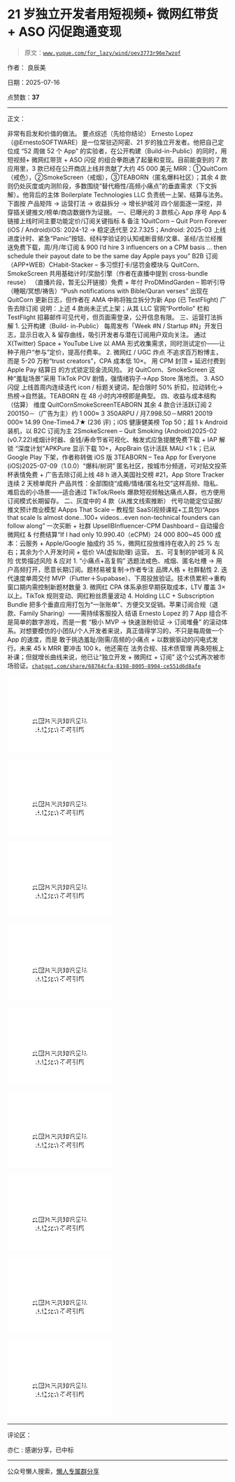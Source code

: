 # 21 岁独立开发者用短视频+ 微网红带货 + ASO 闪促跑通变现

> 原文：[`www.yuque.com/for_lazy/wind/oev3773r96e7wzof`](https://www.yuque.com/for_lazy/wind/oev3773r96e7wzof)

作者： 良辰美

日期：2025-07-16

点赞数：**37**

* * *

正文：

非常有启发和价值的做法。 要点综述（先给你结论） Ernesto Lopez（@ErnestoSOFTWARE）是一位常驻迈阿密、21
岁的独立开发者。他把自己定位成 “52 周做 52 个 App” 的实验者，在公开构建（Build-in-Public）的同时，用 短视频+ 微网红带货 +
ASO 闪促 的组合拳跑通了起量和变现。目前能查到的 7 款应用里，3 款已经在公开商店上线并贡献了大约 45 000 美元
MRR：①QuitCorn（戒色），②SmokeScreen（戒烟），③TEABORN（匿名爆料社区）；其余 4
款则仍处灰度或内测阶段，多数围绕“替代瘾性/高频小痛点”的垂直需求（下文拆解）。他背后的主体 Boilerplate Technologies LLC
负责统一上架、结算与法务。 下面按 产品矩阵 → 运营打法 → 收益拆分 → 增长护城河 四个层面逐一深挖，并穿插关键推文/榜单/商店数据作为证据。
一、已曝光的 3 款核心 App 序号 App & 链接上线时间主要功能定价/订阅关键指标 & 备注 1QuitCorn – Quit Porn Forever
(iOS / Android)iOS: 2024-12 → 稳定迭代至 22.7.325；Android: 2025-03
上线进度计时、紧急“Panic”按钮、经科学验证的认知戒断音频/文章、圣经/古兰经推送免费下载，周/月/年订阅 & <card type="inline" name="math" value="data:%7B%22code%22%3A%2214.99%20One-Time4.7%E2%98%85%5Cn(236%20%E8%AF%84)%EF%BC%9BiOS%20%E5%81%A5%E5%BA%B7%E5%81%A5%E7%BE%8E%E6%A6%9C%20Top%2050%EF%BC%9B%E8%B6%85%201%20k%20Android%20%E8%A3%85%E6%9C%BA%EF%BC%8C%E4%BB%A5%20B2C%20%E8%AE%A2%E9%98%85%E4%B8%BA%E4%B8%BB%202SmokeScreen%20%E2%80%93%20Quit%5CnSmoking%20(Android)2025-02%20(v0.7.22)%E6%88%92%E7%83%9F%E8%AE%A1%E6%97%B6%E5%99%A8%E3%80%81%E9%87%91%E9%92%B1%2F%E5%AF%BF%E5%91%BD%E8%8A%82%E7%9C%81%E5%8F%AF%E8%A7%86%E5%8C%96%E3%80%81%E8%A7%A6%E5%8F%91%E5%BC%8F%E5%BA%94%E6%80%A5%E6%8F%90%E9%86%92%E5%85%8D%E8%B4%B9%E4%B8%8B%E8%BD%BD%20%2B%20IAP%20%E8%A7%A3%E9%94%81%5Cn%E2%80%9C%E6%B7%B1%E5%BA%A6%E8%AE%A1%E5%88%92%E2%80%9DAPKPure%20%E6%98%BE%E7%A4%BA%E4%B8%8B%E8%BD%BD%2010%2B%EF%BC%8CAppBrain%20%E4%BC%B0%E8%AE%A1%E6%B4%BB%E8%B7%83%20MAU%20%26lt%3B1%20k%EF%BC%9B%E5%B7%B2%E4%BB%8E%20Google%20Play%20%E4%B8%8B%E6%9E%B6%EF%BC%8C%E4%BD%9C%E8%80%85%E7%A7%B0%E8%BD%AC%E5%81%9A%20iOS%20%E7%89%88%5Cn3TEABORN%20%E2%80%93%20Tea%20App%20for%20Everyone%20(iOS)2025-07-09%EF%BC%881.0.0%EF%BC%89%E2%80%9C%E7%88%86%E6%96%99%2F%E6%A0%91%E6%B4%9E%E2%80%9D%5Cn%E5%8C%BF%E5%90%8D%E7%A4%BE%E5%8C%BA%EF%BC%8C%E6%8C%89%E5%9F%8E%E5%B8%82%E5%88%86%E9%A2%91%E9%81%93%EF%BC%8C%E5%8F%AF%E5%AF%B9%E8%B4%B4%E6%96%87%E6%8A%95%E8%8C%B6%E6%9D%AF%E8%A1%A8%E6%83%85%E5%85%8D%E8%B4%B9%20%2B%20%E5%B9%BF%E5%91%8A%E5%8E%BB%E9%99%A4%E8%AE%A2%E9%98%85%E4%B8%8A%E7%BA%BF%2048%20h%20%E8%BF%9B%E5%85%A5%E7%BE%8E%E5%9B%BD%E7%A4%BE%E4%BA%A4%E6%A6%9C%20%2321%EF%BC%8CApp%20Store%20Tracker%20%E8%BF%9E%E7%BB%AD%202%5Cn%E5%A4%A9%E6%A6%9C%E5%8D%95%E7%88%AC%E5%8D%87%20%E4%BA%A7%E5%93%81%E5%85%B1%E6%80%A7%EF%BC%9A%E5%85%A8%E9%83%A8%E5%9B%B4%E7%BB%95%E2%80%9C%E6%88%90%E7%98%BE%2F%E6%83%85%E7%BB%AA%2F%E5%8C%BF%E5%90%8D%E7%A4%BE%E4%BA%A4%E2%80%9D%E8%BF%99%E6%A0%B7%E9%AB%98%E9%A2%91%E3%80%81%E9%9A%90%E7%A7%81%E3%80%81%E9%9A%BE%E5%90%AF%E9%BD%BF%E7%9A%84%E5%B0%8F%E5%9C%BA%E6%99%AF%E2%80%94%E2%80%94%E9%80%82%E5%90%88%E9%80%9A%E8%BF%87%20TikTok%2FReels%5Cn%E7%88%86%E6%AC%BE%E7%9F%AD%E8%A7%86%E9%A2%91%E8%A7%A6%E8%BE%BE%E7%97%9B%E7%82%B9%E4%BA%BA%E7%BE%A4%EF%BC%8C%E4%B9%9F%E6%96%B9%E4%BE%BF%E7%94%A8%E8%AE%A2%E9%98%85%E6%A8%A1%E5%BC%8F%E9%95%BF%E6%9C%9F%E7%95%99%E5%AD%98%E3%80%82%20%E4%BA%8C%E3%80%81%E7%81%B0%E5%BA%A6%E4%B8%AD%E7%9A%84%204%20%E6%AC%BE%EF%BC%88%E4%BB%8E%E6%8E%A8%E6%96%87%E7%BA%BF%E7%B4%A2%E6%8E%A8%E6%96%AD%EF%BC%89%20%E4%BB%A3%E5%8F%B7%E5%8A%9F%E8%83%BD%E5%AE%9A%E4%BD%8D%E8%AF%81%E6%8D%AE%2F%E6%8E%A8%E6%96%87%E9%A2%84%E8%AE%A1%E5%95%86%E4%B8%9A%E6%A8%A1%E5%9E%8BAApps%20That%5CnScale%20%E2%80%93%20%E6%95%99%E7%A8%8B%E5%9E%8B%20SaaS(%E8%A7%86%E9%A2%91%E8%AF%BE%E7%A8%8B%2B%E5%B7%A5%E5%85%B7%E5%8C%85)%E2%80%9CApps%20that%20scale%20Is%20almost%20done%E2%80%A6100%2B%20videos%E2%80%A6even%5Cnnon-technical%20founders%20can%20follow%20along%E2%80%9D%20%E4%B8%80%E6%AC%A1%E4%B9%B0%E6%96%AD%20%2B%20%E7%A4%BE%E7%BE%A4%20UpsellBInfluencer-CPM%5CnDashboard%20%E2%80%93%20%E8%87%AA%E5%8A%A8%E6%92%AE%E5%90%88%E5%BE%AE%E7%BD%91%E7%BA%A2%20%26amp%3B%20%E4%BB%98%E8%B4%B9%E7%BB%93%E7%AE%97%E2%80%9CIf%20I%20had%20only%20%22%2C%22id%22%3A%22awsEz%22%7D">900 I’d hire 3 influencers on a CPM
basis … then schedule their payout date to be the same day Apple pays you” B2B
订阅（APP+WEB）CHabit-Stacker – 多习惯打卡/惩罚金模块与 QuitCorn、SmokeScreen
共用基础计时/奖励引擎（作者在直播中提到 cross-bundle reuse） （直播片段，暂无公开链接）免费 + 年付 ProDMindGarden –
聆听引导（睡眠/冥想/祷告）“Push notifications with Bible/Quran verses” 出现在 QuitCorn
更新日志，但作者在 AMA 中称将独立拆分为新 App (已 TestFlight) 广告去除订阅 说明：上述 4 款尚未正式上架；从其 LLC
官网“Portfolio” 栏和 TestFlight 招募邮件可见代号，但页面需登录，公开信息有限。 三、运营打法拆解 1. 公开构建（Build-
in-Public） 每周发布「Week #N / Startup #N」开发日志，显示日收入 & 留存曲线，吸引开发者与潜在订阅用户双向关注。 通过
X(Twitter) Space + YouTube Live 以 AMA 形式收集需求，同时测试定价——让种子用户“参与”定价，提高付费率。 2. 微网红 / UGC 炸点 不追求百万粉博主，而是 5-20 万粉“trust creators”，CPA 成本低 10×。 用 CPM 封顶 + 延迟付费到
Apple Pay 结算日 的方式锁定现金流风险。 对 QuitCorn、SmokeScreen 这种“羞耻场景”采用 TikTok POV
剧情，强情绪钩子→App Store 落地页。 3. ASO 闪促 上线首周内连续迭代 icon / 标题关键词，配合限时 50%
折扣，拉动转化→热榜→自然装。TEABORN 在 48 小时内冲榜即是典型。 四、收益与成本结构（估算）
维度 QuitCornSmokeScreenTEABORN 其余 4 款合计活跃订阅 2 200150－（广告为主）约 1 000≈ 3 350ARPU /
月<card type="inline" name="math" value="data:%7B%22code%22%3A%2210.99%22%2C%22id%22%3A%22h4wWi%22%7D">7.99<card type="inline" name="math" value="data:%7B%22code%22%3A%220.40%EF%BC%88eCPM%EF%BC%89%22%2C%22id%22%3A%22qLj1m%22%7D">8.50－MRR<card type="inline" name="math" value="data:%7B%22code%22%3A%2224%20000%22%2C%22id%22%3A%22gqGA3%22%7D">1 200<card type="inline" name="math" value="data:%7B%22code%22%3A%22%20800~%22%2C%22id%22%3A%22OCjc6%22%7D">19 000≈ <card type="inline" name="math" value="data:%7B%22code%22%3A%2245%20000%20%E6%88%90%E6%9C%AC%EF%BC%9A%E4%BA%91%E6%9C%8D%E5%8A%A1%20%2B%5CnApple%2FGoogle%20%E6%8A%BD%E6%88%90%E7%BA%A6%2035%20%25%EF%BC%8C%E5%BE%AE%E7%BD%91%E7%BA%A2%E6%8A%95%E6%94%BE%E7%BB%B4%E6%8C%81%E5%9C%A8%E6%94%B6%E5%85%A5%E7%9A%84%2025%20%25%20%E5%B7%A6%E5%8F%B3%EF%BC%9B%E5%85%B6%E4%BD%99%E4%B8%BA%E4%B8%AA%E4%BA%BA%E5%BC%80%E5%8F%91%E6%97%B6%E9%97%B4%20%2B%20%E4%BD%8E%E4%BB%B7%20VA(%E8%99%9A%E6%8B%9F%E5%8A%A9%E7%90%86)%20%E8%BF%90%E8%90%A5%E3%80%82%5Cn%E4%BA%94%E3%80%81%E5%8F%AF%E5%A4%8D%E5%88%B6%E7%9A%84%E6%8A%A4%E5%9F%8E%E6%B2%B3%20%26amp%3B%20%E9%A3%8E%E9%99%A9%20%E4%BC%98%E5%8A%BF%E6%8F%8F%E8%BF%B0%E9%A3%8E%E9%99%A9%20%26amp%3B%20%E5%BA%94%E5%AF%B91.%20%E2%80%9C%E5%B0%8F%E7%97%9B%E7%82%B9%2B%E9%AB%98%E5%A4%8D%E8%B4%AD%E2%80%9D%20%E9%80%89%E9%A2%98%E6%B3%95%E6%88%92%E8%89%B2%E3%80%81%E6%88%92%E7%83%9F%E3%80%81%E5%8C%BF%E5%90%8D%E5%90%90%E6%A7%BD%20%E2%86%92%5Cn%E7%94%A8%E6%88%B7%E9%AB%98%E9%A2%91%E6%89%93%E5%BC%80%EF%BC%8C%E6%84%BF%E6%84%8F%E9%95%BF%E6%9C%9F%E8%AE%A2%E9%98%85%E3%80%82%E9%A2%98%E6%9D%90%E6%98%93%E8%A2%AB%E5%A4%8D%E5%88%B6%E2%86%92%E4%BD%9C%E8%80%85%E4%B8%93%E6%B3%A8%20%E5%93%81%E7%89%8C%E4%BA%BA%E6%A0%BC%20%2B%20%E7%A4%BE%E7%BE%A4%E9%BB%8F%E6%80%A72.%20%E8%BF%AD%E4%BB%A3%E9%80%9F%E5%BA%A6%E5%8D%95%E5%91%A8%E4%BA%A4%E4%BB%98%5CnMVP%EF%BC%88Flutter%EF%BC%8BSupabase%EF%BC%89%E3%80%81%E4%B8%8B%E5%91%A8%E6%8A%95%E6%94%BE%E9%AA%8C%E8%AF%81%E3%80%82%E6%8A%80%E6%9C%AF%E5%80%BA%E7%B4%AF%E7%A7%AF%E2%86%92%E9%87%8D%E6%9E%84%E7%AA%97%E5%8F%A3%E6%9C%9F%E5%86%85%E9%9C%80%E6%8E%A7%E5%88%B6%E6%96%B0%E9%A2%98%E6%9D%90%E6%95%B0%E9%87%8F3.%20%E5%BE%AE%E7%BD%91%E7%BA%A2%20CPA%20%E4%BD%93%E7%B3%BB%E6%89%BF%E6%8B%85%E6%97%A9%E6%9C%9F%E8%8E%B7%E5%8F%96%E6%88%90%E6%9C%AC%EF%BC%8CLTV%20%E8%A6%86%E7%9B%96%5Cn3%C3%97%20%E4%BB%A5%E4%B8%8A%E3%80%82TikTok%20%E8%A7%84%E5%88%99%E5%8F%98%E5%8A%A8%E3%80%81%E7%BD%91%E7%BA%A2%E7%B2%89%E4%B8%9D%E8%B4%A8%E9%87%8F%E6%B3%A2%E5%8A%A84.%20Holding%20LLC%20%2B%20Subscription%5CnBundle%E6%8A%8A%E5%A4%9A%E4%B8%AA%E5%9E%82%E7%9B%B4%E5%BA%94%E7%94%A8%E6%89%93%E5%8C%85%E4%B8%BA%E2%80%9C%E4%B8%80%E5%BC%A0%E8%B4%A6%E5%8D%95%E2%80%9D%E3%80%81%E6%96%B9%E4%BE%BF%E4%BA%A4%E5%8F%89%E4%BF%83%E9%94%80%E3%80%82%E8%8B%B9%E6%9E%9C%E8%AE%A2%E9%98%85%E5%90%88%E8%A7%84%EF%BC%88%E9%80%80%E6%AC%BE%E3%80%81Family%20Sharing%EF%BC%89%E2%80%94%E2%80%94%E9%9C%80%E6%8C%81%E7%BB%AD%E5%AE%A2%E6%9C%8D%E6%8A%95%E5%85%A5%20%E7%BB%93%E8%AF%AD%20Ernesto%5CnLopez%20%E7%9A%84%207%20App%20%E7%BB%84%E5%90%88%E4%B8%8D%E6%98%AF%E7%AE%80%E5%8D%95%E7%9A%84%E6%95%B0%E5%AD%97%E6%B8%B8%E6%88%8F%EF%BC%8C%E8%80%8C%E6%98%AF%E4%B8%80%E5%A5%97%20%E2%80%9C%E6%9E%81%E5%B0%8F%20MVP%20%E2%86%92%20%E5%BF%AB%E9%80%9F%E6%B6%A8%E7%B2%89%E9%AA%8C%E8%AF%81%20%E2%86%92%20%E8%AE%A2%E9%98%85%E5%A0%86%E5%8F%A0%E2%80%9D%5Cn%E7%9A%84%E6%BB%9A%E5%8A%A8%E4%BD%93%E7%B3%BB%E3%80%82%E5%AF%B9%E6%83%B3%E8%A6%81%E6%A8%A1%E4%BB%BF%E7%9A%84%E5%B0%8F%E5%9B%A2%E9%98%9F%2F%E4%B8%AA%E4%BA%BA%E5%BC%80%E5%8F%91%E8%80%85%E6%9D%A5%E8%AF%B4%EF%BC%8C%E7%9C%9F%E6%AD%A3%E5%80%BC%E5%BE%97%E5%AD%A6%E4%B9%A0%E7%9A%84%EF%BC%8C%E4%B8%8D%E5%8F%AA%E6%98%AF%E6%AF%8F%E5%91%A8%E5%81%9A%E4%B8%80%E4%B8%AA%20App%20%E7%9A%84%E9%80%9F%E5%BA%A6%EF%BC%8C%E8%80%8C%E6%98%AF%20%E6%95%A2%E4%BA%8E%E6%8C%91%E9%80%89%E7%BE%9E%E8%80%BB%2F%E5%88%9A%E9%9C%80%2F%E9%AB%98%E9%A2%91%E7%9A%84%E5%B0%8F%E7%97%9B%E7%82%B9%20%2B%5Cn%E4%BB%A5%E6%95%B0%E6%8D%AE%E9%A9%B1%E5%8A%A8%E7%9A%84%E9%97%AA%E7%94%B5%E5%BC%8F%E5%8F%91%E8%A1%8C%E3%80%82%E6%9C%AA%E6%9D%A5%2045%20k%20MRR%20%E8%A6%81%E5%86%B2%E5%87%BB%20100%20k%EF%BC%8C%E4%BB%96%E8%BF%98%E9%9C%80%E5%9C%A8%20%E6%B3%95%E5%8A%A1%E5%90%88%E8%A7%84%E3%80%81%E6%8A%80%E6%9C%AF%E5%80%BA%E7%AE%A1%E7%90%86%20%E4%B8%A4%E6%9D%A1%E7%9F%AD%E6%9D%BF%E4%B8%8A%E8%A1%A5%E8%AF%BE%EF%BC%9B%E4%BD%86%E5%B0%B1%E5%A2%9E%E9%95%BF%E6%9B%B2%E7%BA%BF%E6%9D%A5%E8%AF%B4%EF%BC%8C%E4%BB%96%E5%B7%B2%E8%AE%A9%E2%80%9C%E7%8B%AC%E7%AB%8B%E5%BC%80%E5%8F%91%20%2B%5Cn%E5%BE%AE%E7%BD%91%E7%BA%A2%20%2B%20%E8%AE%A2%E9%98%85%E2%80%9D%20%E8%BF%99%E4%B8%AA%E5%85%AC%E5%BC%8F%E5%86%8D%E6%AC%A1%E8%A2%AB%E5%B8%82%E5%9C%BA%E9%AA%8C%E8%AF%81%E3%80%82%20%5C%5C---%20%E8%A6%81%E7%82%B9%E7%BB%BC%E8%BF%B0%EF%BC%88%E5%85%88%E7%BB%99%E4%BD%A0%E7%BB%93%E8%AE%BA%EF%BC%89%20Ernesto%5CnLopez%EF%BC%88%40ErnestoSOFTWARE%EF%BC%89%E6%98%AF%E4%B8%80%E4%BD%8D%E5%B8%B8%E9%A9%BB%E8%BF%88%E9%98%BF%E5%AF%86%E3%80%8121%20%E5%B2%81%E7%9A%84%E7%8B%AC%E7%AB%8B%E5%BC%80%E5%8F%91%E8%80%85%E3%80%82%E4%BB%96%E6%8A%8A%E8%87%AA%E5%B7%B1%E5%AE%9A%E4%BD%8D%E6%88%90%20%E2%80%9C52%20%E5%91%A8%E5%81%9A%2052%20%E4%B8%AA%20App%E2%80%9D%5Cn%E7%9A%84%E5%AE%9E%E9%AA%8C%E8%80%85%EF%BC%8C%E5%9C%A8%E5%85%AC%E5%BC%80%E6%9E%84%E5%BB%BA%EF%BC%88Build-in-Public%EF%BC%89%E7%9A%84%E5%90%8C%E6%97%B6%EF%BC%8C%E7%94%A8%20%E7%9F%AD%E8%A7%86%E9%A2%91%2B%20%E5%BE%AE%E7%BD%91%E7%BA%A2%E5%B8%A6%E8%B4%A7%20%2B%20ASO%20%E9%97%AA%E4%BF%83%20%E7%9A%84%E7%BB%84%E5%90%88%E6%8B%B3%E8%B7%91%E9%80%9A%E4%BA%86%E8%B5%B7%E9%87%8F%E5%92%8C%E5%8F%98%E7%8E%B0%E3%80%82%E7%9B%AE%E5%89%8D%E8%83%BD%E6%9F%A5%E5%88%B0%E7%9A%84%207%5Cn%E6%AC%BE%E5%BA%94%E7%94%A8%E9%87%8C%EF%BC%8C3%20%E6%AC%BE%E5%B7%B2%E7%BB%8F%E5%9C%A8%E5%85%AC%E5%BC%80%E5%95%86%E5%BA%97%E4%B8%8A%E7%BA%BF%E5%B9%B6%E8%B4%A1%E7%8C%AE%E4%BA%86%E5%A4%A7%E7%BA%A6%2045%20000%20%E7%BE%8E%E5%85%83%5CnMRR%EF%BC%9A%E2%91%A0QuitCorn%EF%BC%88%E6%88%92%E8%89%B2%EF%BC%89%EF%BC%8C%E2%91%A1SmokeScreen%EF%BC%88%E6%88%92%E7%83%9F%EF%BC%89%EF%BC%8C%E2%91%A2TEABORN%EF%BC%88%E5%8C%BF%E5%90%8D%E7%88%86%E6%96%99%E7%A4%BE%E5%8C%BA%EF%BC%89%EF%BC%9B%E5%85%B6%E4%BD%99%204%5Cn%E6%AC%BE%E5%88%99%E4%BB%8D%E5%A4%84%E7%81%B0%E5%BA%A6%E6%88%96%E5%86%85%E6%B5%8B%E9%98%B6%E6%AE%B5%EF%BC%8C%E5%A4%9A%E6%95%B0%E5%9B%B4%E7%BB%95%E2%80%9C%E6%9B%BF%E4%BB%A3%E7%98%BE%E6%80%A7%2F%E9%AB%98%E9%A2%91%E5%B0%8F%E7%97%9B%E7%82%B9%E2%80%9D%E7%9A%84%E5%9E%82%E7%9B%B4%E9%9C%80%E6%B1%82%EF%BC%88%E4%B8%8B%E6%96%87%E6%8B%86%E8%A7%A3%EF%BC%89%E3%80%82%E4%BB%96%E8%83%8C%E5%90%8E%E7%9A%84%E4%B8%BB%E4%BD%93%20Boilerplate%20Technologies%20LLC%5Cn%E8%B4%9F%E8%B4%A3%E7%BB%9F%E4%B8%80%E4%B8%8A%E6%9E%B6%E3%80%81%E7%BB%93%E7%AE%97%E4%B8%8E%E6%B3%95%E5%8A%A1%E3%80%82%20%E4%B8%8B%E9%9D%A2%E6%8C%89%20%E4%BA%A7%E5%93%81%E7%9F%A9%E9%98%B5%20%E2%86%92%20%E8%BF%90%E8%90%A5%E6%89%93%E6%B3%95%20%E2%86%92%20%E6%94%B6%E7%9B%8A%E6%8B%86%E5%88%86%20%E2%86%92%20%E5%A2%9E%E9%95%BF%E6%8A%A4%E5%9F%8E%E6%B2%B3%20%E5%9B%9B%E4%B8%AA%E5%B1%82%E9%9D%A2%E9%80%90%E4%B8%80%E6%B7%B1%E6%8C%96%EF%BC%8C%E5%B9%B6%E7%A9%BF%E6%8F%92%E5%85%B3%E9%94%AE%E6%8E%A8%E6%96%87%2F%E6%A6%9C%E5%8D%95%2F%E5%95%86%E5%BA%97%E6%95%B0%E6%8D%AE%E4%BD%9C%E4%B8%BA%E8%AF%81%E6%8D%AE%E3%80%82%5Cn%E4%B8%80%E3%80%81%E5%B7%B2%E6%9B%9D%E5%85%89%E7%9A%84%203%20%E6%AC%BE%E6%A0%B8%E5%BF%83%20App%20%E5%BA%8F%E5%8F%B7App%20%26amp%3B%20%E9%93%BE%E6%8E%A5%E4%B8%8A%E7%BA%BF%E6%97%B6%E9%97%B4%E4%B8%BB%E8%A6%81%E5%8A%9F%E8%83%BD%E5%AE%9A%E4%BB%B7%2F%E8%AE%A2%E9%98%85%E5%85%B3%E9%94%AE%E6%8C%87%E6%A0%87%20%26amp%3B%20%E5%A4%87%E6%B3%A81QuitCorn%20%E2%80%93%20Quit%20Porn%20Forever%5Cn(iOS%20%2F%20Android)iOS%3A%202024-12%20%E2%86%92%20%E7%A8%B3%E5%AE%9A%E8%BF%AD%E4%BB%A3%E8%87%B3%2022.7.325%EF%BC%9BAndroid%3A%202025-03%5Cn%E4%B8%8A%E7%BA%BF%E8%BF%9B%E5%BA%A6%E8%AE%A1%E6%97%B6%E3%80%81%E7%B4%A7%E6%80%A5%E2%80%9CPanic%E2%80%9D%E6%8C%89%E9%92%AE%E3%80%81%E7%BB%8F%E7%A7%91%E5%AD%A6%E9%AA%8C%E8%AF%81%E7%9A%84%E8%AE%A4%E7%9F%A5%E6%88%92%E6%96%AD%E9%9F%B3%E9%A2%91%2F%E6%96%87%E7%AB%A0%E3%80%81%E5%9C%A3%E7%BB%8F%2F%E5%8F%A4%E5%85%B0%E7%BB%8F%E6%8E%A8%E9%80%81%E5%85%8D%E8%B4%B9%E4%B8%8B%E8%BD%BD%EF%BC%8C%E5%91%A8%2F%E6%9C%88%2F%E5%B9%B4%E8%AE%A2%E9%98%85%20%26amp%3B%20%22%2C%22id%22%3A%22EM9st%22%7D">14.99 One-Time4.7★
(236 评)；iOS 健康健美榜 Top 50；超 1 k Android 装机，以 B2C 订阅为主 2SmokeScreen – Quit
Smoking (Android)2025-02 (v0.7.22)戒烟计时器、金钱/寿命节省可视化、触发式应急提醒免费下载 + IAP 解锁
“深度计划”APKPure 显示下载 10+，AppBrain 估计活跃 MAU <1 k；已从 Google Play 下架，作者称转做 iOS 版
3TEABORN – Tea App for Everyone (iOS)2025-07-09（1.0.0）“爆料/树洞”
匿名社区，按城市分频道，可对贴文投茶杯表情免费 + 广告去除订阅上线 48 h 进入美国社交榜 #21，App Store Tracker 连续 2
天榜单爬升 产品共性：全部围绕“成瘾/情绪/匿名社交”这样高频、隐私、难启齿的小场景——适合通过 TikTok/Reels
爆款短视频触达痛点人群，也方便用订阅模式长期留存。 二、灰度中的 4 款（从推文线索推断） 代号功能定位证据/推文预计商业模型 AApps That
Scale – 教程型 SaaS(视频课程+工具包)“Apps that scale Is almost done…100+ videos…even
non-technical founders can follow along” 一次买断 + 社群 UpsellBInfluencer-CPM
Dashboard – 自动撮合微网红 & 付费结算“If I had only <card type="inline" name="math" value="data:%7B%22code%22%3A%22900%20I%E2%80%99d%20hire%203%20influencers%20on%20a%20CPM%5Cnbasis%20%E2%80%A6%20then%20schedule%20their%20payout%20date%20to%20be%20the%20same%20day%20Apple%20pays%20you%E2%80%9D%20B2B%5Cn%E8%AE%A2%E9%98%85%EF%BC%88APP%2BWEB%EF%BC%89CHabit-Stacker%20%E2%80%93%20%E5%A4%9A%E4%B9%A0%E6%83%AF%E6%89%93%E5%8D%A1%2F%E6%83%A9%E7%BD%9A%E9%87%91%E6%A8%A1%E5%9D%97%E4%B8%8E%20QuitCorn%E3%80%81SmokeScreen%5Cn%E5%85%B1%E7%94%A8%E5%9F%BA%E7%A1%80%E8%AE%A1%E6%97%B6%2F%E5%A5%96%E5%8A%B1%E5%BC%95%E6%93%8E%EF%BC%88%E4%BD%9C%E8%80%85%E5%9C%A8%E7%9B%B4%E6%92%AD%E4%B8%AD%E6%8F%90%E5%88%B0%20cross-bundle%20reuse%EF%BC%89%20%EF%BC%88%E7%9B%B4%E6%92%AD%E7%89%87%E6%AE%B5%EF%BC%8C%E6%9A%82%E6%97%A0%E5%85%AC%E5%BC%80%E9%93%BE%E6%8E%A5%EF%BC%89%E5%85%8D%E8%B4%B9%20%2B%20%E5%B9%B4%E4%BB%98%20ProDMindGarden%20%E2%80%93%5Cn%E8%81%86%E5%90%AC%E5%BC%95%E5%AF%BC%EF%BC%88%E7%9D%A1%E7%9C%A0%2F%E5%86%A5%E6%83%B3%2F%E7%A5%B7%E5%91%8A%EF%BC%89%E2%80%9CPush%20notifications%20with%20Bible%2FQuran%20verses%E2%80%9D%20%E5%87%BA%E7%8E%B0%E5%9C%A8%20QuitCorn%5Cn%E6%9B%B4%E6%96%B0%E6%97%A5%E5%BF%97%EF%BC%8C%E4%BD%86%E4%BD%9C%E8%80%85%E5%9C%A8%20AMA%20%E4%B8%AD%E7%A7%B0%E5%B0%86%E7%8B%AC%E7%AB%8B%E6%8B%86%E5%88%86%E4%B8%BA%E6%96%B0%20App%20(%E5%B7%B2%20TestFlight)%20%E5%B9%BF%E5%91%8A%E5%8E%BB%E9%99%A4%E8%AE%A2%E9%98%85%20%E8%AF%B4%E6%98%8E%EF%BC%9A%E4%B8%8A%E8%BF%B0%204%20%E6%AC%BE%E5%B0%9A%E6%9C%AA%E6%AD%A3%E5%BC%8F%E4%B8%8A%E6%9E%B6%EF%BC%9B%E4%BB%8E%E5%85%B6%20LLC%5Cn%E5%AE%98%E7%BD%91%E2%80%9CPortfolio%E2%80%9D%20%E6%A0%8F%E5%92%8C%20TestFlight%20%E6%8B%9B%E5%8B%9F%E9%82%AE%E4%BB%B6%E5%8F%AF%E8%A7%81%E4%BB%A3%E5%8F%B7%EF%BC%8C%E4%BD%86%E9%A1%B5%E9%9D%A2%E9%9C%80%E7%99%BB%E5%BD%95%EF%BC%8C%E5%85%AC%E5%BC%80%E4%BF%A1%E6%81%AF%E6%9C%89%E9%99%90%E3%80%82%20%E4%B8%89%E3%80%81%E8%BF%90%E8%90%A5%E6%89%93%E6%B3%95%E6%8B%86%E8%A7%A3%201%5C%5C.%20%E5%85%AC%E5%BC%80%E6%9E%84%E5%BB%BA%EF%BC%88Build-%5Cnin-Public%EF%BC%89%20%E6%AF%8F%E5%91%A8%E5%8F%91%E5%B8%83%E3%80%8CWeek%20%23N%20%2F%20Startup%20%23N%E3%80%8D%E5%BC%80%E5%8F%91%E6%97%A5%E5%BF%97%EF%BC%8C%E6%98%BE%E7%A4%BA%E6%97%A5%E6%94%B6%E5%85%A5%20%26amp%3B%20%E7%95%99%E5%AD%98%E6%9B%B2%E7%BA%BF%EF%BC%8C%E5%90%B8%E5%BC%95%E5%BC%80%E5%8F%91%E8%80%85%E4%B8%8E%E6%BD%9C%E5%9C%A8%E8%AE%A2%E9%98%85%E7%94%A8%E6%88%B7%E5%8F%8C%E5%90%91%E5%85%B3%E6%B3%A8%E3%80%82%20%E9%80%9A%E8%BF%87%5CnX(Twitter)%20Space%20%2B%20YouTube%20Live%20%E4%BB%A5%20AMA%20%E5%BD%A2%E5%BC%8F%E6%94%B6%E9%9B%86%E9%9C%80%E6%B1%82%EF%BC%8C%E5%90%8C%E6%97%B6%E6%B5%8B%E8%AF%95%E5%AE%9A%E4%BB%B7%E2%80%94%E2%80%94%E8%AE%A9%E7%A7%8D%E5%AD%90%E7%94%A8%E6%88%B7%E2%80%9C%E5%8F%82%E4%B8%8E%E2%80%9D%E5%AE%9A%E4%BB%B7%EF%BC%8C%E6%8F%90%E9%AB%98%E4%BB%98%E8%B4%B9%E7%8E%87%E3%80%82%202%5C%5C.%5Cn%E5%BE%AE%E7%BD%91%E7%BA%A2%20%2F%20UGC%20%E7%82%B8%E7%82%B9%20%E4%B8%8D%E8%BF%BD%E6%B1%82%E7%99%BE%E4%B8%87%E7%B2%89%E5%8D%9A%E4%B8%BB%EF%BC%8C%E8%80%8C%E6%98%AF%205-20%20%E4%B8%87%E7%B2%89%E2%80%9Ctrust%20creators%E2%80%9D%EF%BC%8CCPA%E6%88%90%E6%9C%AC%E4%BD%8E%2010%C3%97%E3%80%82%20%E7%94%A8%20CPM%20%E5%B0%81%E9%A1%B6%20%2B%20%E5%BB%B6%E8%BF%9F%E4%BB%98%E8%B4%B9%E5%88%B0%5CnApple%20Pay%20%E7%BB%93%E7%AE%97%E6%97%A5%20%E7%9A%84%E6%96%B9%E5%BC%8F%E9%94%81%E5%AE%9A%E7%8E%B0%E9%87%91%E6%B5%81%E9%A3%8E%E9%99%A9%E3%80%82%20%E5%AF%B9%20QuitCorn%E3%80%81SmokeScreen%20%E8%BF%99%E7%A7%8D%E2%80%9C%E7%BE%9E%E8%80%BB%E5%9C%BA%E6%99%AF%E2%80%9D%E9%87%87%E7%94%A8%20TikTok%20POV%5Cn%E5%89%A7%E6%83%85%EF%BC%8C%E5%BC%BA%E6%83%85%E7%BB%AA%E9%92%A9%E5%AD%90%E2%86%92App%20Store%20%E8%90%BD%E5%9C%B0%E9%A1%B5%E3%80%82%203%5C%5C.%20ASO%20%E9%97%AA%E4%BF%83%20%E4%B8%8A%E7%BA%BF%E9%A6%96%E5%91%A8%E5%86%85%E8%BF%9E%E7%BB%AD%E8%BF%AD%E4%BB%A3%20icon%20%2F%20%E6%A0%87%E9%A2%98%E5%85%B3%E9%94%AE%E8%AF%8D%EF%BC%8C%E9%85%8D%E5%90%88%E9%99%90%E6%97%B6%2050%25%5Cn%E6%8A%98%E6%89%A3%EF%BC%8C%E6%8B%89%E5%8A%A8%E8%BD%AC%E5%8C%96%E2%86%92%E7%83%AD%E6%A6%9C%E2%86%92%E8%87%AA%E7%84%B6%E8%A3%85%E3%80%82TEABORN%20%E5%9C%A8%2048%20%E5%B0%8F%E6%97%B6%E5%86%85%E5%86%B2%E6%A6%9C%E5%8D%B3%E6%98%AF%E5%85%B8%E5%9E%8B%E3%80%82%20%E5%9B%9B%E3%80%81%E6%94%B6%E7%9B%8A%E4%B8%8E%E6%88%90%E6%9C%AC%E7%BB%93%E6%9E%84%EF%BC%88%E4%BC%B0%E7%AE%97%EF%BC%89%5Cn%E7%BB%B4%E5%BA%A6QuitCornSmokeScreenTEABORN%E5%85%B6%E4%BD%99%204%20%E6%AC%BE%E5%90%88%E8%AE%A1%E6%B4%BB%E8%B7%83%E8%AE%A2%E9%98%852%20200150%EF%BC%8D%EF%BC%88%E5%B9%BF%E5%91%8A%E4%B8%BA%E4%B8%BB%EF%BC%89%E7%BA%A6%201%20000%E2%89%88%203%20350ARPU%20%2F%5Cn%E6%9C%88%22%2C%22id%22%3A%22YgfJi%22%7D">10.99<card type="inline" name="math" value="data:%7B%22code%22%3A%227.99%22%2C%22id%22%3A%22UCCW3%22%7D">0.40（eCPM）<card type="inline" name="math" value="data:%7B%22code%22%3A%228.50%EF%BC%8DMRR%22%2C%22id%22%3A%22X7DnE%22%7D">24 000 <card type="inline" name="math" value="data:%7B%22code%22%3A%221%20200%22%2C%22id%22%3A%22rJ05H%22%7D">800~<card type="inline" name="math" value="data:%7B%22code%22%3A%2219%20000%E2%89%88%20%22%2C%22id%22%3A%22qxeTI%22%7D">45 000 成本：云服务 +
Apple/Google 抽成约 35 %，微网红投放维持在收入的 25 % 左右；其余为个人开发时间 + 低价 VA(虚拟助理) 运营。
五、可复制的护城河 & 风险 优势描述风险 & 应对 1\. “小痛点+高复购” 选题法戒色、戒烟、匿名吐槽 →
用户高频打开，愿意长期订阅。题材易被复制→作者专注 品牌人格 + 社群黏性 2\. 迭代速度单周交付
MVP（Flutter＋Supabase）、下周投放验证。技术债累积→重构窗口期内需控制新题材数量 3\. 微网红 CPA 体系承担早期获取成本，LTV 覆盖
3× 以上。TikTok 规则变动、网红粉丝质量波动 4\. Holding LLC + Subscription
Bundle 把多个垂直应用打包为“一张账单”、方便交叉促销。苹果订阅合规（退款、Family Sharing）——需持续客服投入 结语 Ernesto
Lopez 的 7 App 组合不是简单的数字游戏，而是一套 “极小 MVP → 快速涨粉验证 → 订阅堆叠”
的滚动体系。对想要模仿的小团队/个人开发者来说，真正值得学习的，不只是每周做一个 App 的速度，而是 敢于挑选羞耻/刚需/高频的小痛点 +
以数据驱动的闪电式发行。未来 45 k MRR 要冲击 100 k，他还需在 法务合规、技术债管理 两条短板上补课；但就增长曲线来说，他已让“独立开发 +
微网红 + 订阅”
这个公式再次被市场验证。[`chatgpt.com/share/68764cfa-8198-8005-8904-ce551d6d8afe`](https://chatgpt.com/share/68764cfa-8198-8005-8904-ce551d6d8afe)</card></card></card></card></card></card></card></card></card></card></card>

![](img/cc00ae41bb145c9d8c238b493b179c97.png "None")

![](img/7fb288963b470f2ad2d38eedcb23cea7.png "None")

![](img/1c162f77fc639906d57bf4bf1b877bcb.png "None")

![](img/c603296e6f39881a76d98d82d4f1ee3c.png "None")

![](img/7d5dbe7c5585128e3a6d018043ea9106.png "None")

![](img/433ab3f6332cce5698dbc2e95daaca83.png "None")

![](img/17f407d5ce382884303feedad74c9866.png "None")

![](img/8435336677ab406594ef314c9987cd1d.png "None")

![](img/cfd184450b731fb543a53b80313eaf0a.png "None")

* * *

评论区：

亦仁 : 感谢分享，已中标

* * *

公众号懒人搜索，[懒人专属群分享](https://lazybook.fun/#/blog/group)